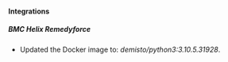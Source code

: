 #### Integrations
##### BMC Helix Remedyforce
- Updated the Docker image to: *demisto/python3:3.10.5.31928*.
